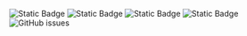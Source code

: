 ![Static Badge](https://img.shields.io/badge/blacklists-60-000000) ![Static Badge](https://img.shields.io/badge/blacklisted-2957737-cc0000) ![Static Badge](https://img.shields.io/badge/whitelisted-2242-00CC00) ![Static Badge](https://img.shields.io/badge/streaming_blacklist-28106-000000) ![GitHub issues](https://img.shields.io/github/issues/fabriziosalmi/blacklists)
